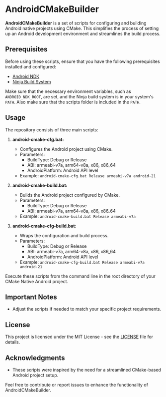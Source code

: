 # AndroidCMakeBuilder

**AndroidCMakeBuilder** is a set of scripts for configuring and building Android native projects using CMake. This simplifies the process of setting up an Android development environment and streamlines the build process.

## Prerequisites

Before using these scripts, ensure that you have the following prerequisites installed and configured:

- [Android NDK](https://developer.android.com/ndk)
- [Ninja Build System](https://ninja-build.org/)

Make sure that the necessary environment variables, such as `ANDROID_NDK_ROOT`, are set, and the Ninja build system is in your system's `PATH`.
Also make sure that the scripts folder is included in the `PATH`.

## Usage

The repository consists of three main scripts:

1. **android-cmake-cfg.bat:**
   - Configures the Android project using CMake.
   - Parameters:
     - BuildType: Debug or Release
     - ABI: armeabi-v7a, arm64-v8a, x86, x86_64
     - AndroidPlatform: Android API level
   - Example: `android-cmake-cfg.bat Release armeabi-v7a android-21`

2. **android-cmake-build.bat:**
   - Builds the Android project configured by CMake.
   - Parameters:
     - BuildType: Debug or Release
     - ABI: armeabi-v7a, arm64-v8a, x86, x86_64
   - Example: `android-cmake-build.bat Release armeabi-v7a`

3. **android-cmake-cfg-build.bat:**
   - Wraps the configuration and build process.
   - Parameters:
     - BuildType: Debug or Release
     - ABI: armeabi-v7a, arm64-v8a, x86, x86_64
     - AndroidPlatform: Android API level
   - Example: `android-cmake-cfg-build.bat Release armeabi-v7a android-21`

Execute these scripts from the command line in the root directory of your CMake Native Android project.

## Important Notes

- Adjust the scripts if needed to match your specific project requirements.

## License

This project is licensed under the MIT License - see the [LICENSE](LICENSE) file for details.

## Acknowledgments

- These scripts were inspired by the need for a streamlined CMake-based Android project setup.

Feel free to contribute or report issues to enhance the functionality of AndroidCMakeBuilder.

